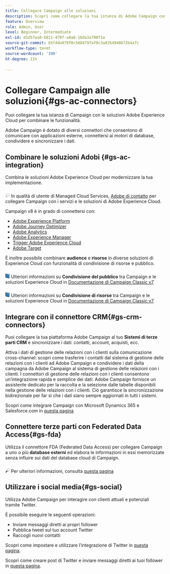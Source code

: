 ```yaml
---
title: Collegare Campaign alle soluzioni
description: Scopri come collegare la tua istanza di Adobe Campaign con le soluzioni di Experience Cloud.
feature: Overview
role: Admin, User
level: Beginner, Intermediate
exl-id: d1d57aa8-b811-470f-a8a6-18da3a700f1a
source-git-commit: 65f4da979f0c5884797af0c3a835d948672b4a7c
workflow-type: tm+mt
source-wordcount: '390'
ht-degree: 11%

---
```


# Collegare Campaign alle soluzioni{#gs-ac-connectors}

Puoi collegare la tua istanza di Campaign con le soluzioni Adobe Experience Cloud per combinare le funzionalità.

Adobe Campaign è dotato di diversi connettori che consentono di comunicare con applicazioni esterne, connettersi ai motori di database, condividere e sincronizzare i dati.

## Combinare le soluzioni Adobi {#gs-ac-integration}

Combina le soluzioni Adobe Experience Cloud per modernizzare la tua implementazione.

![](../assets/do-not-localize/speech.png)  In qualità di utente di Managed Cloud Services, [Adobe di contatto](../start/campaign-faq.md#support) per collegare Campaign con i servizi e le soluzioni di Adobe Experience Cloud.

Campaign v8 è in grado di connettersi con:

* [Adobe Experience Platform](../connect/ac-aep.md)
* [Adobe Journey Optimizer](../connect/ac-ajo.md)
* [Adobe Analytics](../connect/ac-aa.md)
* [Adobe Experience Manager](../connect/ac-aem.md)
* [Trigger Adobe Experience Cloud](../connect/ac-triggers.md)
* [Adobe Target](../connect/ac-at.md)

È inoltre possibile combinare **audience** e **risorse** in diverse soluzioni di Experience Cloud con funzionalità di condivisione di risorse e pubblico.

![](../assets/do-not-localize/book.png) Ulteriori informazioni su **Condivisione del pubblico** tra Campaign e le soluzioni Experience Cloud in [Documentazione di Campaign Classic v7](https://experienceleague.adobe.com/docs/campaign-classic/using/integrating-with-adobe-experience-cloud/audience-sharing/sharing-audiences-with-adobe-experience-cloud.html#integrating-with-adobe-experience-cloud)

![](../assets/do-not-localize/book.png) Ulteriori informazioni su **Condivisione di risorse** tra Campaign e le soluzioni Experience Cloud in [Documentazione di Campaign Classic v7](https://experienceleague.adobe.com/docs/campaign-classic/using/integrating-with-adobe-experience-cloud/asset-sharing/sharing-assets-with-adobe-experience-cloud.html#integrating-with-adobe-experience-cloud)

## Integrare con il connettore CRM{#gs-crm-connectors}

Puoi collegare la tua piattaforma Adobe Campaign al tuo **Sistemi di terze parti CRM** e sincronizzare i dati: contatti, account, acquisti, ecc.

Attiva i dati di gestione delle relazioni con i clienti sulla comunicazione cross-channel: scopri come trasferire i contatti dal sistema di gestione delle relazioni con i clienti ad Adobe Campaign e condividere i dati della campagna da Adobe Campaign al sistema di gestione delle relazioni con i clienti.
I connettori di gestione delle relazioni con i clienti consentono un’integrazione rapida e semplice dei dati: Adobe Campaign fornisce un assistente dedicato per la raccolta e la selezione dalle tabelle disponibili nella gestione delle relazioni con i clienti. Ciò garantisce la sincronizzazione bidirezionale per far sì che i dati siano sempre aggiornati in tutti i sistemi.

Scopri come integrare Campaign con Microsoft Dynamics 365 e Salesforce.com in [questa pagina](crm.md)

## Connettere terze parti con Federated Data Access{#gs-fda}

Utilizza il connettore FDA (Federated Data Access) per collegare Campaign a uno o più **database esterni** ed elabora le informazioni in essi memorizzate senza influire sui dati del database cloud di Campaign.

![](../assets/do-not-localize/glass.png) Per ulteriori informazioni, consulta [questa pagina](fda.md)

## Utilizzare i social media{#gs-social}

Utilizza Adobe Campaign per interagire con clienti attuali e potenziali tramite Twitter.

È possibile eseguire le seguenti operazioni:

* Inviare messaggi diretti ai propri follower
* Pubblica tweet sul tuo account Twitter
* Raccogli nuovi contatti

Scopri come impostare e utilizzare l’integrazione di Twitter in [questa pagina](../connect/ac-tw.md).

Scopri come creare post di Twitter e inviare messaggi diretti ai tuoi follower in [questa pagina](../send/twitter.md).

